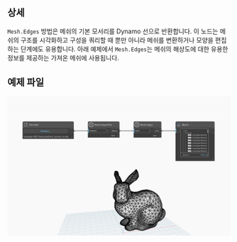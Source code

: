 ## 상세
`Mesh.Edges` 방법은 메쉬의 기본 모서리를 Dynamo 선으로 반환합니다. 이 노드는 메쉬의 구조를 시각화하고 구성을 쿼리할 때 뿐만 아니라 메쉬를 변환하거나 모양을 편집하는 단계에도 유용합니다. 아래 예제에서 `Mesh.Edges`는 메쉬의 해상도에 대한 유용한 정보를 제공하는 가져온 메쉬에 사용됩니다.

## 예제 파일

![Example](./Autodesk.DesignScript.Geometry.Mesh.Edges_img.jpg)

